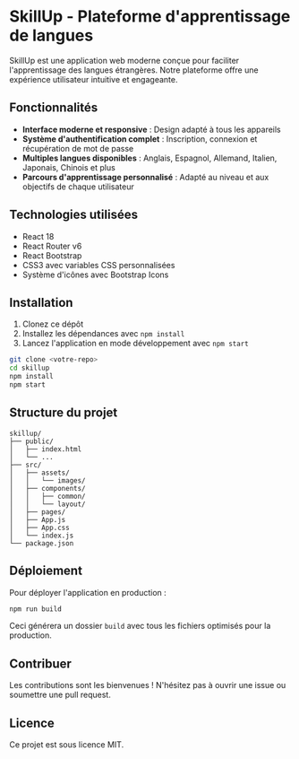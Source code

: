 # SkillUp - Plateforme d'apprentissage de langues

SkillUp est une application web moderne conçue pour faciliter l'apprentissage des langues étrangères. Notre plateforme offre une expérience utilisateur intuitive et engageante.

## Fonctionnalités

- **Interface moderne et responsive** : Design adapté à tous les appareils
- **Système d'authentification complet** : Inscription, connexion et récupération de mot de passe
- **Multiples langues disponibles** : Anglais, Espagnol, Allemand, Italien, Japonais, Chinois et plus
- **Parcours d'apprentissage personnalisé** : Adapté au niveau et aux objectifs de chaque utilisateur

## Technologies utilisées

- React 18
- React Router v6
- React Bootstrap
- CSS3 avec variables CSS personnalisées
- Système d'icônes avec Bootstrap Icons

## Installation

1. Clonez ce dépôt
2. Installez les dépendances avec `npm install`
3. Lancez l'application en mode développement avec `npm start`

```bash
git clone <votre-repo>
cd skillup
npm install
npm start
```

## Structure du projet

```
skillup/
├── public/
│   ├── index.html
│   └── ...
├── src/
│   ├── assets/
│   │   └── images/
│   ├── components/
│   │   ├── common/
│   │   └── layout/
│   ├── pages/
│   ├── App.js
│   ├── App.css
│   └── index.js
└── package.json
```

## Déploiement

Pour déployer l'application en production :

```bash
npm run build
```

Ceci générera un dossier `build` avec tous les fichiers optimisés pour la production.

## Contribuer

Les contributions sont les bienvenues ! N'hésitez pas à ouvrir une issue ou soumettre une pull request.

## Licence

Ce projet est sous licence MIT.
